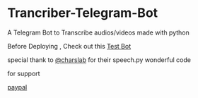 # Trancriber-Telegram-Bot
A Telegram Bot to Transcribe audios/videos made with python 


Before Deploying , Check out this [Test Bot ](https://t.me/transhcjj6543bot)


special thank to [@charslab](https://github.com/charslab) for their speech.py wonderful code 

for support 

[paypal](https://www.paypal.com/paypalme/kelectronic89)

